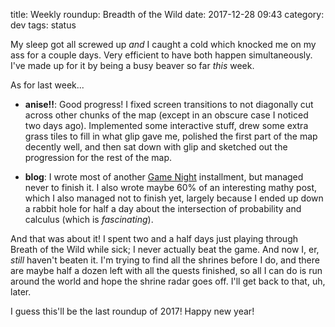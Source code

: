 title: Weekly roundup: Breadth of the Wild
date: 2017-12-28 09:43
category: dev
tags: status

My sleep got all screwed up _and_ I caught a cold which knocked me on my ass for a couple days.  Very efficient to have both happen simultaneously.  I've made up for it by being a busy beaver so far _this_ week.

As for last week...

- **anise!!**: Good progress!  I fixed screen transitions to not diagonally cut across other chunks of the map (except in an obscure case I noticed two days ago).  Implemented some interactive stuff, drew some extra grass tiles to fill in what glip gave me, polished the first part of the map decently well, and then sat down with glip and sketched out the progression for the rest of the map.

- **blog**: I wrote most of another [Game Night](/blog/tags/#game-night) installment, but managed never to finish it.  I also wrote maybe 60% of an interesting mathy post, which I also managed not to finish yet, largely because I ended up down a rabbit hole for half a day about the intersection of probability and calculus (which is _fascinating_).

And that was about it!  I spent two and a half days just playing through Breath of the Wild while sick; I never actually beat the game.  And now I, er, _still_ haven't beaten it.  I'm trying to find all the shrines before I do, and there are maybe half a dozen left with all the quests finished, so all I can do is run around the world and hope the shrine radar goes off.  I'll get back to that, uh, later.

I guess this'll be the last roundup of 2017!  Happy new year!
